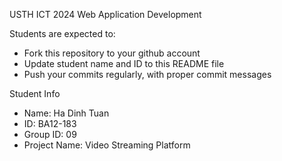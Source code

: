 USTH ICT 2024 Web Application Development

Students are expected to:

* Fork this repository to your github account
* Update student name and ID to this README file
* Push your commits regularly, with proper commit messages

Student Info

* Name: Ha Dinh Tuan
* ID: BA12-183
* Group ID: 09
* Project Name: Video Streaming Platform
